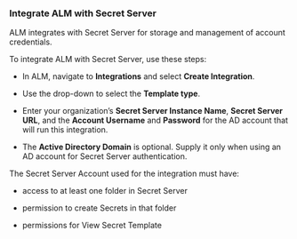 ﻿[title]: # (Integrate ALM with Secret Server)
[tags]: # (Account  Manager,ALM,)
[priority]: # (5410)

### Integrate ALM with Secret Server

ALM integrates with Secret Server for storage and management of account credentials.

To integrate ALM with Secret Server, use these steps:

* In ALM, navigate to **Integrations** and select **Create Integration**.

* Use the drop-down to select the **Template type**.

* Enter your organization’s **Secret Server Instance Name**, **Secret Server URL**, and the **Account Username** and **Password** for the AD account that will run this integration.

* The **Active Directory Domain** is optional. Supply it only when using an AD account for Secret Server authentication.

The Secret Server Account used for the integration must have:

* access to at least one folder in Secret Server

* permission to create Secrets in that folder

* permissions for View Secret Template

